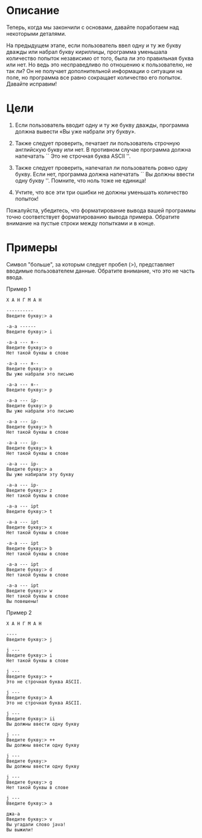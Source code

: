 # Описание
Теперь, когда мы закончили с основами, давайте поработаем над некоторыми деталями.

На предыдущем этапе, если пользователь ввел одну и ту же букву дважды или набрал букву кириллицы, программа уменьшала количество попыток независимо от того, была ли это правильная буква или нет. Но ведь это несправедливо по отношению к пользователю, не так ли? Он не получает дополнительной информации о ситуации на поле, но программа все равно сокращает количество его попыток. Давайте исправим!

# Цели
1. Если пользователь вводит одну и ту же букву дважды, программа должна вывести «Вы уже набрали эту букву».

2. Также следует проверить, печатает ли пользователь строчную английскую букву или нет. В противном случае программа должна напечатать `` Это не строчная буква ASCII ''.

3. Также следует проверить, напечатал ли пользователь ровно одну букву. Если нет, программа должна напечатать `` Вы должны ввести одну букву ''. Помните, что ноль тоже не единица!

4. Учтите, что все эти три ошибки не должны уменьшать количество попыток!

Пожалуйста, убедитесь, что форматирование вывода вашей программы точно соответствует форматированию вывода примера. Обратите внимание на пустые строки между попытками и в конце.
#  Примеры
Символ "больше", за которым следует пробел (>), представляет вводимые пользователем данные. Обратите внимание, что это не часть ввода.

Пример 1

    Х А Н Г М А Н

    ----------
    Введите букву:> a

    -а-а ------
    Введите букву:> i

    -а-а --- я--
    Введите букву:> o
    Нет такой буквы в слове

    -а-а --- я--
    Введите букву:> o
    Вы уже набрали это письмо

    -а-а --- я--
    Введите букву:> p

    -а-а --- ip-
    Введите букву:> p
    Вы уже набрали это письмо

    -а-а --- ip-
    Введите букву:> h
    Нет такой буквы в слове

    -а-а --- ip-
    Введите букву:> k
    Нет такой буквы в слове

    -а-а --- ip-
    Введите букву:> a
    Вы уже набирали эту букву

    -а-а --- ip-
    Введите букву:> z
    Нет такой буквы в слове

    -a-a --- ipt
    Введите букву:> t

    -a-a --- ipt
    Введите букву:> x
    Нет такой буквы в слове

    -a-a --- ipt
    Введите букву:> b
    Нет такой буквы в слове

    -a-a --- ipt
    Введите букву:> d
    Нет такой буквы в слове

    -a-a --- ipt
    Введите букву:> w
    Нет такой буквы в слове
    Вы повешены!
Пример 2

    Х А Н Г М А Н

    ----
    Введите букву:> j

    j ---
    Введите букву:> i
    Нет такой буквы в слове

    j ---
    Введите букву:> +
    Это не строчная буква ASCII.

    j ---
    Введите букву:> A
    Это не строчная буква ASCII.

    j ---
    Введите букву:> ii
    Вы должны ввести одну букву

    j ---
    Введите букву:> ++
    Вы должны ввести одну букву

    j ---
    Введите букву:>
    Вы должны ввести одну букву

    j ---
    Введите букву:> g
    Нет такой буквы в слове

    j ---
    Введите букву:> a

    джа-а
    Введите букву:> v
    Вы угадали слово java!
    Вы выжили! 